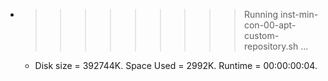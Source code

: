 * >>>>>>>>> Running inst-min-con-00-apt-custom-repository.sh ...
  * Disk size = 392744K. Space Used = 2992K. Runtime = 00:00:00:04.

